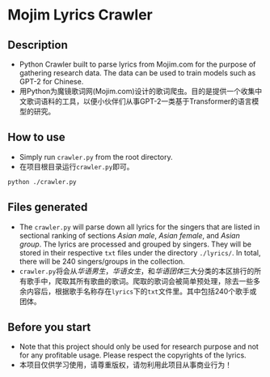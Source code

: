 # Mojim Lyrics Crawler

## Description

- Python Crawler built to parse lyrics from Mojim.com for the purpose of gathering research data. The data can be used to train models such as GPT-2 for Chinese.
- 用Python为魔镜歌词网(Mojim.com)设计的歌词爬虫。目的是提供一个收集中文歌词语料的工具，以便小伙伴们从事GPT-2一类基于Transformer的语言模型的研究。

## How to use

- Simply run `crawler.py` from the root directory.
- 在项目根目录运行`crawler.py`即可。

``` bash
python ./crawler.py
```

## Files generated

- The `crawler.py` will parse down all lyrics for the singers that are listed in sectional ranking of sections *Asian male*, *Asian female*, and *Asian group*. The lyrics are processed and grouped by singers. They will be stored in their respective `txt` files under the directory `./lyrics/`. In total, there will be 240 singers/groups in the collection.
- `crawler.py`将会从*华语男生*，*华语女生*，和*华语团体*三大分类的本区排行的所有歌手中，爬取其所有歌曲的歌词。爬取的歌词会被简单预处理，除去一些多余内容后，根据歌手名称存在`lyrics`下的`txt`文件里。其中包括240个歌手或团体。

## Before you start

- Note that this project should only be used for research purpose and not for any profitable usage. Please respect the copyrights of the lyrics.
- 本项目仅供学习使用，请尊重版权，请勿利用此项目从事商业行为！
